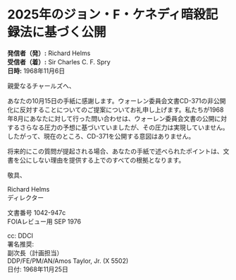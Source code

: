 # 2025年のジョン・F・ケネディ暗殺記録法に基づく公開

**発信者（発）:** Richard Helms  
**受信者（着）:** Sir Charles C. F. Spry  
**日時:** 1968年11月6日  

親愛なるチャールズへ、

あなたの10月15日の手紙に感謝します。ウォーレン委員会文書CD-371の非公開化に反対することについてのご提案についてお礼申し上げます。私たちが1968年8月にあなたに対して行った問い合わせは、ウォーレン委員会文書の公開に対するさらなる圧力の予想に基づいていましたが、その圧力は実現していません。したがって、現在のところ、CD-371を公開する意図はありません。

将来的にこの質問が提起される場合、あなたの手紙で述べられたポイントは、文書を公にしない理由を提供する上でのすべての根拠となります。

敬具、

Richard Helms  
ディレクター  

文書番号 1042-947c  
FOIAレビュー用 SEP 1976  

cc: DDCI  
署名推奨:  
副次長（計画担当）  
DDP/FE/PM/AN/Amos Taylor, Jr. (X 5502)  
日付: 1968年11月25日